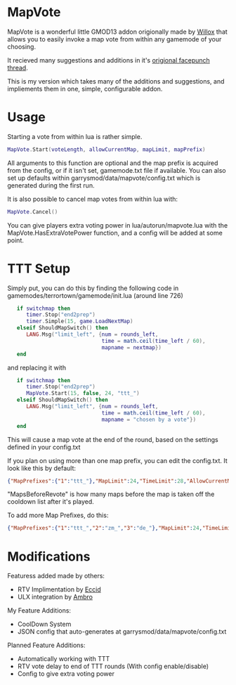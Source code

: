 MapVote
=======================

MapVote is a wonderful little GMOD13 addon origionally made by [Willox](http://steamcommunity.com/id/Willox303) that allows you to easily invoke a map vote from within any gamemode of your choosing.

It recieved many suggestions and additions in it's [origional facepunch thread](http://facepunch.com/showthread.php?t=1268353).

This is my version which takes many of the additions and suggestions, and impliements them in one, simple, configurable addon.

Usage
=======================

Starting a vote from within lua is rather simple.

```Lua
MapVote.Start(voteLength, allowCurrentMap, mapLimit, mapPrefix)
```
All arguments to this function are optional and the map prefix is acquired from the config, or if it isn't set, gamemode.txt file if available. You can also set up defaults within garrysmod/data/mapvote/config.txt which is generated during the first run.

It is also possible to cancel map votes from within lua with:
```Lua
MapVote.Cancel()
```

You can give players extra voting power in lua/autorun/mapvote.lua with the MapVote.HasExtraVotePower function, and a config will be added at some point.

TTT Setup
=======================
Simply put, you can do this by finding the following code in gamemodes/terrortown/gamemode/init.lua (around line 726)
```Lua
   if switchmap then
      timer.Stop("end2prep")
      timer.Simple(15, game.LoadNextMap)
   elseif ShouldMapSwitch() then
      LANG.Msg("limit_left", {num = rounds_left,
                              time = math.ceil(time_left / 60),
                              mapname = nextmap})
   end
```

and replacing it with
```Lua
   if switchmap then
      timer.Stop("end2prep")
      MapVote.Start(15, false, 24, "ttt_")
   elseif ShouldMapSwitch() then
      LANG.Msg("limit_left", {num = rounds_left,
                              time = math.ceil(time_left / 60),
                              mapname = "chosen by a vote"})
   end
```

This will cause a map vote at the end of the round, based on the settings defined in your config.txt

If you plan on using more than one map prefix, you can edit the config.txt.  It look like this by default:
```JSON
{"MapPrefixes":{"1":"ttt_"},"MapLimit":24,"TimeLimit":28,"AllowCurrentMap":false,"MapsBeforeRevote":3,"EnableCooldown":true}
```
"MapsBeforeRevote" is how many maps before the map is taken off the cooldown list after it's played.

To add more Map Prefixes, do this:
```JSON
{"MapPrefixes":{"1":"ttt_","2":"zm_","3":"de_"},"MapLimit":24,"TimeLimit":28,"AllowCurrentMap":false,"MapsBeforeRevote":3,"EnableCooldown":true}
```

Modifications
=======================
Featuress added made by others:
* RTV Implimentation by [Eccid](http://facepunch.com/member.php?u=536187)
* ULX integration by [Ambro](http://facepunch.com/member.php?u=555824)

My Feature Additions:
* CoolDown System
* JSON config that auto-generates at garrysmod/data/mapvote/config.txt

Planned Feature Additions:
* Automatically working with TTT
* RTV vote delay to end of TTT rounds (With config enable/disable)
* Config to give extra voting power
